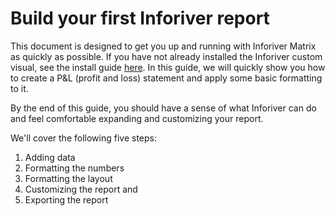 # Build your first Inforiver report

This document is designed to get you up and running with Inforiver Matrix as quickly as possible. If you have not already installed the Inforiver custom visual, see the install guide [here](https://inforiver.com/get-started/). In this guide, we will quickly show you how to create a P\&L (profit and loss) statement and apply some basic formatting to it.

By the end of this guide, you should have a sense of what Inforiver can do and feel comfortable expanding and customizing your report.

We'll cover the following five steps:

1. Adding data
2. Formatting the numbers
3. Formatting the layout
4. Customizing the report and
5. Exporting the report
